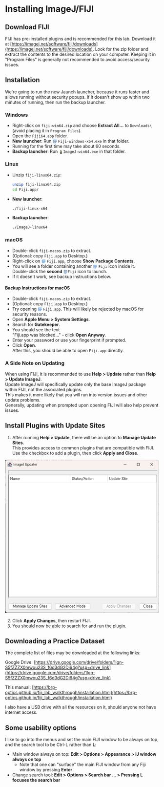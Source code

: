 # Installing ImageJ/FIJI

## Download FIJI

FIJI has pre-installed plugins and is recommended for this lab.
Download it at [https://imagej.net/software/fiji/downloads](https://imagej.net/software/fiji/downloads).
Look for the zip folder and extract the contents to the desired location on your computer. Keeping it in "Program Files" is generally not recommended to avoid access/security issues.

## Installation
We're going to run the new Jaunch launcher, because it runs faster and allows running without security popups. If it doesn't show up within two minutes of running, then run the backup launcher.

### Windows

- Right-click on `fiji-win64.zip` and choose **Extract All...** to `Downloads\` (avoid placing it in `Program Files`).
- Open the `Fiji64.app` folder.
- **New launcher**: Run <img src="_static/images/icon.png" style="height:1em; vertical-align:middle;"> `Fiji-windows-x64.exe` in that folder.
- Running for the first time may take about 60 seconds.
- **Backup launcher**: Run <img src="_static/images/Imagej2-icon.png" style="height:1em; vertical-align:middle;">`ImageJ-win64.exe` in that folder.

### Linux

- Unzip `fiji-linux64.zip`:
  ```bash
  unzip fiji-linux64.zip
  cd Fiji.app/
  ```
- **New launcher**:
  ```bash
  ./fiji-linux-x64
  ```
- **Backup launcher**:
  ```bash
  ./ImageJ-linux64
  ```

### macOS

- Double-click `fiji-macos.zip` to extract.
- (Optional: copy `Fiji.app` to Desktop.)
- Right-click on <img src="_static/images/icon.png" style="height:1em; vertical-align:middle;"> `Fiji.app`, choose **Show Package Contents**.
- You will see a folder containing another <img src="_static/images/icon.png" style="height:1em; vertical-align:middle;"> `Fiji` icon inside it.  
  Double-click the **second** <img src="_static/images/icon.png" style="height:1em; vertical-align:middle;">`Fiji` icon to launch.
- If it doesn't work, see backup instructions below.

#### Backup Instructions for macOS

- Double-click `fiji-macos.zip` to extract.
- (Optional: copy `Fiji.app` to Desktop.)
- Try opening <img src="_static/images/icon.png" style="height:1em; vertical-align:middle;"> `Fiji.app`.
  This will likely be rejected by macOS for security reasons.
- Open **Apple Menu > System Settings**.
- Search for **Gatekeeper**.
- You should see the text  
  "Fiji.app was blocked..." - click **Open Anyway**.
- Enter your password or use your fingerprint if prompted.
- Click **Open**.  
  After this, you should be able to open `Fiji.app` directly.


### A Side Note on Updating

When using FIJI, it is recommended to use **Help > Update** rather than **Help > Update ImageJ**.  
Update ImageJ will specifically update only the base ImageJ package within FIJI, not the associated plugins.  
This makes it more likely that you will run into version issues and other update problems.  
Generally, updating when prompted upon opening FIJI will also help prevent issues.


## Install Plugins with Update Sites

1. After running **Help > Update**, there will be an option to **Manage Update Sites**.  
   This provides access to common plugins that are compatible with FIJI. Use the checkbox to add a plugin, then click **Apply and Close**.

![Screenshot of FIJI update screen](images/update-fiji.png)

2. Click **Apply Changes**, then restart FIJI.
3. You should now be able to search for and run the plugin.

## Downloading a Practice Dataset

The complete list of files may be downloaded at the following links:

Google Drive:
[https://drive.google.com/drive/folders/1lgn-S5fZZZX0mwou23S_f6d3dG2Di64g?usp=drive_link](https://drive.google.com/drive/folders/1lgn-S5fZZZX0mwou23S_f6d3dG2Di64g?usp=drive_link)

This manual: [https://brp-optics.github.io/fiji_lab_walkthrough/installation.html](https://brp-optics.github.io/fiji_lab_walkthrough/installation.html)

I also have a USB drive with all the resources on it, should anyone not have internet access.

## Some usability options
I like to go into the menus and set the main FIJI window to be always on top, and the search tool to be Ctrl-L rather than **L**:
- Main window always on top: **Edit > Options > Appearance > IJ window always on top**
  - Note that one can "surface" the main FIJI window from any Fiji window by pressing **Enter**
- Change search tool: **Edit > Options > Search bar ... > Pressing L focuses the search bar**
